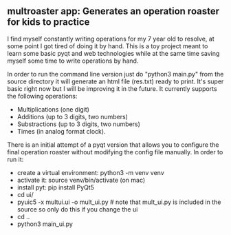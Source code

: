 ## multroaster app: Generates an operation roaster for kids to practice

I find myself constantly writing operations for my 7 year old to resolve, at some point I got tired of doing it by hand. This is a toy project meant to learn some basic pyqt and web technologies while at the same time saving myself some time to write operations by hand.

In order to run the command line version just do "python3 main.py" from the source directory it will generate an html file (res.txt) ready to print. It's super basic right now but I will be improving it in the future.
It currently supports the following operations:
* Multiplications (one digit)
*  Additions (up to 3 digits, two numbers)
*  Substractions (up to 3 digits, two numbers)
*  Times (in analog format clock).

There is an initial attempt of a pyqt version that allows you to configure the final operation roaster without modifying the config file manually. In order to run it:

* create a virtual environment: python3 -m venv venv
* activate it: source venv/bin/activate (on mac)
* install pyt: pip install PyQt5
* cd ui/
* pyuic5 -x multui.ui -o mult_ui.py # note that mult_ui.py is included in the source so only do this if you change the ui
* cd ..
* python3 main_ui.py
